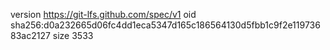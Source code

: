 version https://git-lfs.github.com/spec/v1
oid sha256:d0a232665d06fc4dd1eca5347d165c186564130d5fbb1c9f2e11973683ac2127
size 3533
